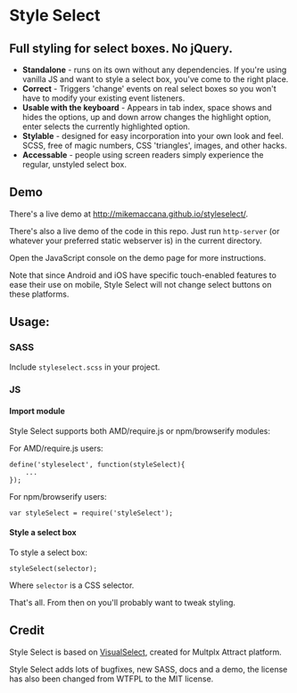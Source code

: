 # Style Select

## Full styling for select boxes. No jQuery.

 - **Standalone** - runs on its own without any dependencies. If you're using vanilla JS and want to style a select box, you've come to the right place.
 - **Correct** - Triggers 'change' events on real select boxes so you won't have to modify your existing event listeners.
 - **Usable with the keyboard** - Appears in tab index, space shows and hides the options, up and down arrow changes the highlight option, enter selects the currently highlighted option.
 - **Stylable** - designed for easy incorporation into your own look and feel. SCSS, free of magic numbers, CSS 'triangles', images, and other hacks. 
 - **Accessable** - people using screen readers simply experience the regular, unstyled select box.

## Demo

There's a live demo at http://mikemaccana.github.io/styleselect/.

There's also a live demo of the code in this repo. Just run `http-server` (or whatever your preferred static webserver is) in the current directory.

Open the JavaScript console on the demo page for more instructions.

Note that since Android and iOS have specific touch-enabled features to ease their use on mobile, Style Select will not change select buttons on these platforms.

## Usage:

### SASS

Include `styleselect.scss` in your project.

### JS

#### Import module 

Style Select supports both AMD/require.js or npm/browserify modules:

For AMD/require.js users:

    define('styleselect', function(styleSelect){
        ...
    });

For npm/browserify users:

    var styleSelect = require('styleSelect');

#### Style a select box

To style a select box:

    styleSelect(selector);

Where `selector` is a CSS selector.

That's all. From then on you'll probably want to tweak styling.

## Credit

Style Select is based on [VisualSelect](https://github.com/LeslieOA/VisualSelect), created for Multplx Attract platform.

Style Select adds lots of bugfixes, new SASS, docs and a demo, the license has also been changed from WTFPL to the MIT license.
